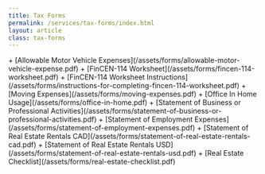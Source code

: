 ```yaml
---
title: Tax Forms
permalink: /services/tax-forms/index.html
layout: article
class: tax-forms
---
```


<section>
<div class="wrapper">
+ [Allowable Motor Vehicle Expenses](/assets/forms/allowable-motor-vehicle-expense.pdf)
+ [FinCEN-114 Worksheet](/assets/forms/fincen-114-worksheet.pdf)
+ [FinCEN-114 Worksheet Instructions](/assets/forms/instructions-for-completing-fincen-114-worksheet.pdf)
+ [Moving Expenses](/assets/forms/moving-expenses.pdf)
+ [Office In Home Usage](/assets/forms/office-in-home.pdf)
+ [Statement of Business or Professional Activities](/assets/forms/statement-of-business-or-professional-activities.pdf)
+ [Statement of Employment Expenses](/assets/forms/statement-of-employment-expenses.pdf)
+ [Statement of Real Estate Rentals CAD](/assets/forms/statement-of-real-estate-rentals-cad.pdf)
+ [Statement of Real Estate Rentals USD](/assets/forms/statement-of-real-estate-rentals-usd.pdf)
+ [Real Estate Checklist](/assets/forms/real-estate-checklist.pdf)
</div>
</section>
